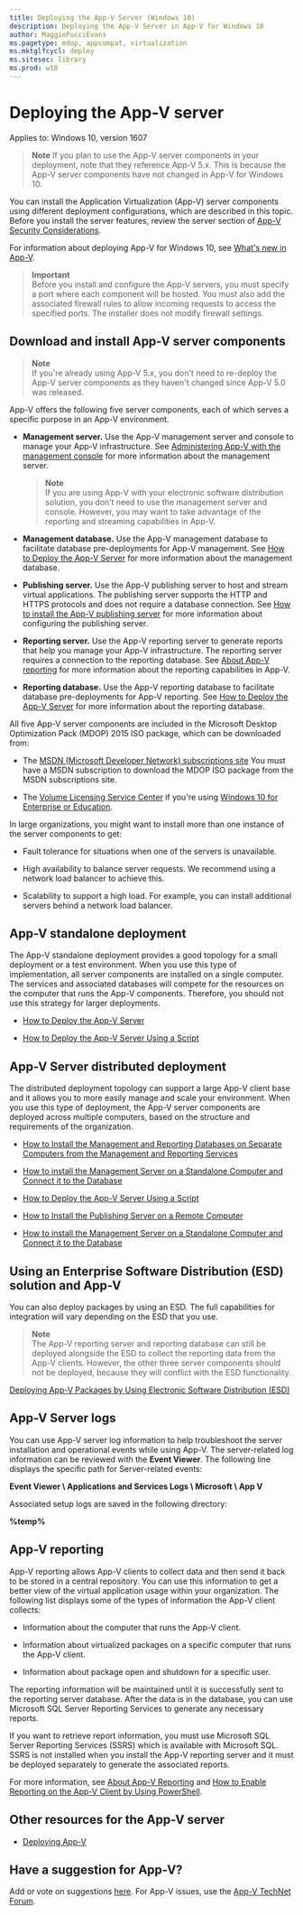 ```yaml
---
title: Deploying the App-V Server (Windows 10)
description: Deploying the App-V Server in App-V for Windows 10
author: MaggiePucciEvans
ms.pagetype: mdop, appcompat, virtualization
ms.mktglfcycl: deploy
ms.sitesec: library
ms.prod: w10
---
```


# Deploying the App-V server

Applies to: Windows 10, version 1607

>**Note** If you plan to use the App-V server components in your deployment, note that they reference App-V 5.x. This is because the App-V server components have not changed in App-V for Windows 10. 

You can install the Application Virtualization (App-V) server components using different deployment configurations, which are described in this topic. Before you install the server features, review the server section of [App-V Security Considerations](appv-security-considerations.md). 

For information about deploying App-V for Windows 10, see [What's new in App-V](appv-about-appv.md).

>**Important**<br>Before you install and configure the App-V servers, you must specify a port where each component will be hosted. You must also add the associated firewall rules to allow incoming requests to access the specified ports. The installer does not modify firewall settings.

## Download and install App-V server components

>**Note**<br>
If you're already using App-V 5.x, you don't need to re-deploy the App-V server components as they haven't changed since App-V 5.0 was released.

App-V offers the following five server components, each of which serves a specific purpose in an App-V environment. 

- **Management server.** Use the App-V management server and console to manage your App-V infrastructure. See [Administering App-V with the management console](appv-administering-virtual-applications-with-the-management-console.md) for more information about the management server.

    >**Note**<br>If you are using App-V with your electronic software distribution solution, you don’t need to use the management server and console. However, you may want to take advantage of the reporting and streaming capabilities in App-V.
    
- **Management database.** Use the App-V management database to facilitate database pre-deployments for App-V management. See [How to Deploy the App-V Server](appv-deploy-the-appv-server.md) for more information about the management database.
 
- **Publishing server.** Use the App-V publishing server to host and stream virtual applications. The publishing server supports the HTTP and HTTPS protocols and does not require a database connection. See [How to install the App-V publishing server](appv-install-the-publishing-server-on-a-remote-computer.md) for more information about configuring the publishing server.

- **Reporting server.** Use the App-V reporting server to generate reports that help you manage your App-V infrastructure. The reporting server requires a connection to the reporting database. See [About App-V reporting](appv-reporting.md) for more information about the reporting capabilities in App-V.

- **Reporting database.** Use the App-V reporting database to facilitate database pre-deployments for App-V reporting. See [How to Deploy the App-V Server](appv-deploy-the-appv-server.md) for more information about the reporting database.

All five App-V server components are included in the Microsoft Desktop Optimization Pack (MDOP) 2015 ISO package, which can be downloaded from:

-   The [MSDN (Microsoft Developer Network) subscriptions site](https://msdn.microsoft.com/en-us/subscriptions/downloads/default.aspx#FileId=65215) You must have a MSDN subscription to download the MDOP ISO package from the MSDN subscriptions site.

-   The [Volume Licensing Service Center](https://www.microsoft.com/en-us/licensing/default.aspx) if you're using [Windows 10 for Enterprise or Education](https://www.microsoft.com/en-us/WindowsForBusiness/windows-product-home).

In large organizations, you might want to install more than one instance of the server components to get:

- Fault tolerance for situations when one of the servers is unavailable.

- High availability to balance server requests. We recommend using a network load balancer to achieve this.

- Scalability to support a high load. For example, you can install additional servers behind a network load balancer.

## App-V standalone deployment
The App-V standalone deployment provides a good topology for a small deployment or a test environment. When you use this type of implementation, all server components are installed on a single computer. The services and associated databases will compete for the resources on the computer that runs the App-V components. Therefore, you should not use this strategy for larger deployments.

- [How to Deploy the App-V Server](appv-deploy-the-appv-server.md)

- [How to Deploy the App-V Server Using a Script](appv-deploy-the-appv-server-with-a-script.md)

##  App-V Server distributed deployment
The distributed deployment topology can support a large App-V client base and it allows you to more easily manage and scale your environment. When you use this type of deployment, the App-V server components are deployed across multiple computers, based on the structure and requirements of the organization.

- [How to Install the Management and Reporting Databases on Separate Computers from the Management and Reporting Services](appv-install-the-management-and-reporting-databases-on-separate-computers.md)

- [How to install the Management Server on a Standalone Computer and Connect it to the Database](appv-install-the-management-server-on-a-standalone-computer.md)

- [How to Deploy the App-V Server Using a Script](appv-deploy-the-appv-server-with-a-script.md)

- [How to Install the Publishing Server on a Remote Computer](appv-install-the-publishing-server-on-a-remote-computer.md)

- [How to install the Management Server on a Standalone Computer and Connect it to the Database](appv-install-the-management-server-on-a-standalone-computer.md)

## Using an Enterprise Software Distribution (ESD) solution and App-V
You can also deploy packages by using an ESD. The full capabilities for integration will vary depending on the ESD that you use.

>**Note**<br>The App-V reporting server and reporting database can still be deployed alongside the ESD to collect the reporting data from the App-V clients. However, the other three server components should not be deployed, because they will conflict with the ESD functionality.

[Deploying App-V Packages by Using Electronic Software Distribution (ESD)](appv-deploying-packages-with-electronic-software-distribution-solutions.md)

## App-V Server logs
You can use App-V server log information to help troubleshoot the server installation and operational events while using App-V. The server-related log information can be reviewed with the **Event Viewer**. The following line displays the specific path for Server-related events:

**Event Viewer \\ Applications and Services Logs \\ Microsoft \\ App V**

Associated setup logs are saved in the following directory:

**%temp%**

## App-V reporting
App-V reporting allows App-V clients to collect data and then send it back to be stored in a central repository. You can use this information to get a better view of the virtual application usage within your organization. The following list displays some of the types of information the App-V client collects:

-   Information about the computer that runs the App-V client.

-   Information about virtualized packages on a specific computer that runs the App-V client.

-   Information about package open and shutdown for a specific user.

The reporting information will be maintained until it is successfully sent to the reporting server database. After the data is in the database, you can use Microsoft SQL Server Reporting Services to generate any necessary reports.

If you want to retrieve report information, you must use Microsoft SQL Server Reporting Services (SSRS) which is available with Microsoft SQL. SSRS is not installed when you install the App-V reporting server and it must be deployed separately to generate the associated reports.

For more information, see [About App-V Reporting](appv-reporting.md) and [How to Enable Reporting on the App-V Client by Using PowerShell](appv-enable-reporting-on-the-appv-client-with-powershell.md).

## Other resources for the App-V server
- [Deploying App-V](appv-deploying-appv.md)

## Have a suggestion for App-V?
Add or vote on suggestions [here](http://appv.uservoice.com/forums/280448-microsoft-application-virtualization). For App-V issues, use the [App-V TechNet Forum](https://social.technet.microsoft.com/Forums/en-US/home?forum=mdopappv).